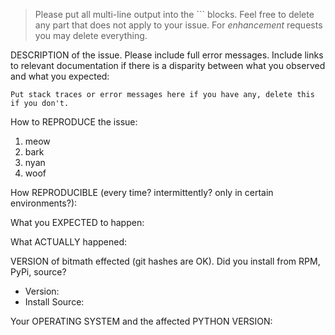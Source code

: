 > Please put all multi-line output into the ``` blocks. Feel free to
> delete any part that does not apply to your issue. For *enhancement*
> requests you may delete everything.


DESCRIPTION of the issue. Please include full error messages. Include
links to relevant documentation if there is a disparity between what
you observed and what you expected:


```
Put stack traces or error messages here if you have any, delete this if you don't.
```


How to REPRODUCE the issue:

1. meow
2. bark
3. nyan
4. woof

How REPRODUCIBLE (every time? intermittently? only in certain environments?):



What you EXPECTED to happen:



What ACTUALLY happened:



VERSION of bitmath effected (git hashes are OK). Did you install from RPM, PyPi, source?

* Version:
* Install Source:


Your OPERATING SYSTEM and the affected PYTHON VERSION:


